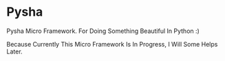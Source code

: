 # Pysha
Pysha Micro Framework. For Doing Something Beautiful In Python :)

Because Currently This Micro Framework Is In Progress, I Will Some Helps Later.
